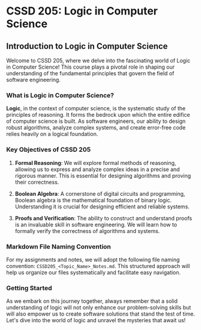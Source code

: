 # CSSD 205: Logic in Computer Science

## Introduction to Logic in Computer Science

Welcome to CSSD 205, where we delve into the fascinating world of Logic in Computer Science! This course plays a pivotal role in shaping our understanding of the fundamental principles that govern the field of software engineering.

### What is Logic in Computer Science?

**Logic**, in the context of computer science, is the systematic study of the principles of reasoning. It forms the bedrock upon which the entire edifice of computer science is built. As software engineers, our ability to design robust algorithms, analyze complex systems, and create error-free code relies heavily on a logical foundation.

### Key Objectives of CSSD 205

1. **Formal Reasoning**: We will explore formal methods of reasoning, allowing us to express and analyze complex ideas in a precise and rigorous manner. This is essential for designing algorithms and proving their correctness.

2. **Boolean Algebra**: A cornerstone of digital circuits and programming, Boolean algebra is the mathematical foundation of binary logic. Understanding it is crucial for designing efficient and reliable systems.

3. **Proofs and Verification**: The ability to construct and understand proofs is an invaluable skill in software engineering. We will learn how to formally verify the correctness of algorithms and systems.

### Markdown File Naming Convention

For my assignments and notes, we will adopt the following file naming convention: `CSSD205_<Topic_Name>_Notes.md`. This structured approach will help us organize our files systematically and facilitate easy navigation.

### Getting Started

As we embark on this journey together, always remember that a solid understanding of logic will not only enhance our problem-solving skills but will also empower us to create software solutions that stand the test of time. Let's dive into the world of logic and unravel the mysteries that await us!
